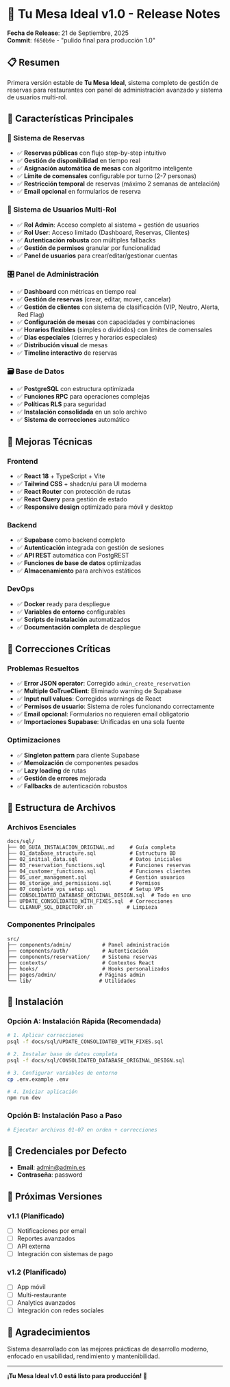 # 🎉 Tu Mesa Ideal v1.0 - Release Notes

**Fecha de Release**: 21 de Septiembre, 2025  
**Commit**: `f650b9e` - "pulido final para producción 1.0"

## 📋 Resumen

Primera versión estable de **Tu Mesa Ideal**, sistema completo de gestión de reservas para restaurantes con panel de administración avanzado y sistema de usuarios multi-rol.

## 🚀 Características Principales

### 🏪 Sistema de Reservas

- ✅ **Reservas públicas** con flujo step-by-step intuitivo
- ✅ **Gestión de disponibilidad** en tiempo real
- ✅ **Asignación automática de mesas** con algoritmo inteligente
- ✅ **Límite de comensales** configurable por turno (2-7 personas)
- ✅ **Restricción temporal** de reservas (máximo 2 semanas de antelación)
- ✅ **Email opcional** en formularios de reserva

### 👥 Sistema de Usuarios Multi-Rol

- ✅ **Rol Admin**: Acceso completo al sistema + gestión de usuarios
- ✅ **Rol User**: Acceso limitado (Dashboard, Reservas, Clientes)
- ✅ **Autenticación robusta** con múltiples fallbacks
- ✅ **Gestión de permisos** granular por funcionalidad
- ✅ **Panel de usuarios** para crear/editar/gestionar cuentas

### 🎛️ Panel de Administración

- ✅ **Dashboard** con métricas en tiempo real
- ✅ **Gestión de reservas** (crear, editar, mover, cancelar)
- ✅ **Gestión de clientes** con sistema de clasificación (VIP, Neutro, Alerta, Red Flag)
- ✅ **Configuración de mesas** con capacidades y combinaciones
- ✅ **Horarios flexibles** (simples o divididos) con límites de comensales
- ✅ **Días especiales** (cierres y horarios especiales)
- ✅ **Distribución visual** de mesas
- ✅ **Timeline interactivo** de reservas

### 🗃️ Base de Datos

- ✅ **PostgreSQL** con estructura optimizada
- ✅ **Funciones RPC** para operaciones complejas
- ✅ **Políticas RLS** para seguridad
- ✅ **Instalación consolidada** en un solo archivo
- ✅ **Sistema de correcciones** automático

## 🔧 Mejoras Técnicas

### Frontend

- ✅ **React 18** + TypeScript + Vite
- ✅ **Tailwind CSS** + shadcn/ui para UI moderna
- ✅ **React Router** con protección de rutas
- ✅ **React Query** para gestión de estado
- ✅ **Responsive design** optimizado para móvil y desktop

### Backend

- ✅ **Supabase** como backend completo
- ✅ **Autenticación** integrada con gestión de sesiones
- ✅ **API REST** automática con PostgREST
- ✅ **Funciones de base de datos** optimizadas
- ✅ **Almacenamiento** para archivos estáticos

### DevOps

- ✅ **Docker** ready para despliegue
- ✅ **Variables de entorno** configurables
- ✅ **Scripts de instalación** automatizados
- ✅ **Documentación completa** de despliegue

## 🐛 Correcciones Críticas

### Problemas Resueltos

- ✅ **Error JSON operator**: Corregido `admin_create_reservation`
- ✅ **Multiple GoTrueClient**: Eliminado warning de Supabase
- ✅ **Input null values**: Corregidos warnings de React
- ✅ **Permisos de usuario**: Sistema de roles funcionando correctamente
- ✅ **Email opcional**: Formularios no requieren email obligatorio
- ✅ **Importaciones Supabase**: Unificadas en una sola fuente

### Optimizaciones

- ✅ **Singleton pattern** para cliente Supabase
- ✅ **Memoización** de componentes pesados
- ✅ **Lazy loading** de rutas
- ✅ **Gestión de errores** mejorada
- ✅ **Fallbacks** de autenticación robustos

## 📁 Estructura de Archivos

### Archivos Esenciales

```
docs/sql/
├── 00_GUIA_INSTALACION_ORIGINAL.md     # Guía completa
├── 01_database_structure.sql           # Estructura BD
├── 02_initial_data.sql                 # Datos iniciales
├── 03_reservation_functions.sql        # Funciones reservas
├── 04_customer_functions.sql           # Funciones clientes
├── 05_user_management.sql              # Gestión usuarios
├── 06_storage_and_permissions.sql      # Permisos
├── 07_complete_vps_setup.sql           # Setup VPS
├── CONSOLIDATED_DATABASE_ORIGINAL_DESIGN.sql  # Todo en uno
├── UPDATE_CONSOLIDATED_WITH_FIXES.sql  # Correcciones
└── CLEANUP_SQL_DIRECTORY.sh           # Limpieza
```

### Componentes Principales

```
src/
├── components/admin/          # Panel administración
├── components/auth/           # Autenticación
├── components/reservation/    # Sistema reservas
├── contexts/                  # Contextos React
├── hooks/                     # Hooks personalizados
├── pages/admin/              # Páginas admin
└── lib/                      # Utilidades
```

## 🚀 Instalación

### Opción A: Instalación Rápida (Recomendada)

```bash
# 1. Aplicar correcciones
psql -f docs/sql/UPDATE_CONSOLIDATED_WITH_FIXES.sql

# 2. Instalar base de datos completa
psql -f docs/sql/CONSOLIDATED_DATABASE_ORIGINAL_DESIGN.sql

# 3. Configurar variables de entorno
cp .env.example .env

# 4. Iniciar aplicación
npm run dev
```

### Opción B: Instalación Paso a Paso

```bash
# Ejecutar archivos 01-07 en orden + correcciones
```

## 🔐 Credenciales por Defecto

- **Email**: admin@admin.es
- **Contraseña**: password

## 🎯 Próximas Versiones

### v1.1 (Planificado)

- [ ] Notificaciones por email
- [ ] Reportes avanzados
- [ ] API externa
- [ ] Integración con sistemas de pago

### v1.2 (Planificado)

- [ ] App móvil
- [ ] Multi-restaurante
- [ ] Analytics avanzados
- [ ] Integración con redes sociales

## 🙏 Agradecimientos

Sistema desarrollado con las mejores prácticas de desarrollo moderno, enfocado en usabilidad, rendimiento y mantenibilidad.

---

**¡Tu Mesa Ideal v1.0 está listo para producción! 🎉**
